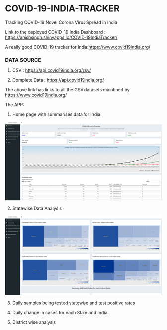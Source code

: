 # COVID-19-INDIA-TRACKER
Tracking COVID-19 Novel Corona Virus Spread in India

Link to the deployed COVID-19 India Dashboard : https://anishsingh.shinyapps.io/COVID-19IndiaTracker/

A really good COVID-19 tracker for India:https://www.covid19india.org/


### DATA SOURCE

1. CSV : https://api.covid19india.org/csv/

2. Complete Data : https://api.covid19india.org/

The above link has links to all the CSV datasets maintined by https://www.covid19india.org/


The APP:

1) Home page with summarises data for India.

![Home Page](https://github.com/anishsingh20/COVID-19-INDIA-TRACKER/blob/master/images/Screenshot%202020-05-10%20at%2012.06.55%20PM.png)

2) Statewise Data Analysis

![Statewise Analysis](https://github.com/anishsingh20/COVID-19-INDIA-TRACKER/blob/master/images/Screenshot%202020-05-10%20at%2012.07.13%20PM.png)

3) Daily samples being tested statewise and test positive rates

4) Daily change in cases for each State and India.

5) District wise analysis
